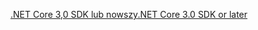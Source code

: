 [<span data-ttu-id="f9540-101">.NET Core 3,0 SDK lub nowszy</span><span class="sxs-lookup"><span data-stu-id="f9540-101">.NET Core 3.0 SDK or later</span></span>](https://dotnet.microsoft.com/download/dotnet-core/3.0)
